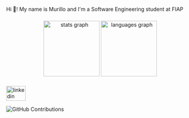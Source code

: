 <p align="left">Hi 👋! My name is Murillo and I'm a Software Engineering student at FIAP</p>

###

<div align="center">
  <img src="https://github-readme-stats.vercel.app/api?username=MuRibeiroDev&hide_title=false&hide_rank=false&show_icons=true&include_all_commits=true&count_private=true&disable_animations=false&theme=dracula&locale=en&hide_border=false&order=1" height="150" alt="stats graph"  />
  <img src="https://github-readme-stats.vercel.app/api/top-langs?username=MuRibeiroDev&locale=en&hide_title=false&layout=compact&card_width=320&langs_count=5&theme=dracula&hide_border=false&order=2" height="150" alt="languages graph"  />
</div>

###

<div align="left">
  <a href="https://www.linkedin.com/in/murillo-ribeiro-7b7807232/" target="_blank">
    <img src="https://raw.githubusercontent.com/maurodesouza/profile-readme-generator/master/src/assets/icons/social/linkedin/default.svg" width="52" height="40" alt="linkedin logo"  />
  </a>
</div>

![GitHub Contributions](https://github-readme-streak-stats.herokuapp.com/?user=seu-usuario&theme=dark)


###
